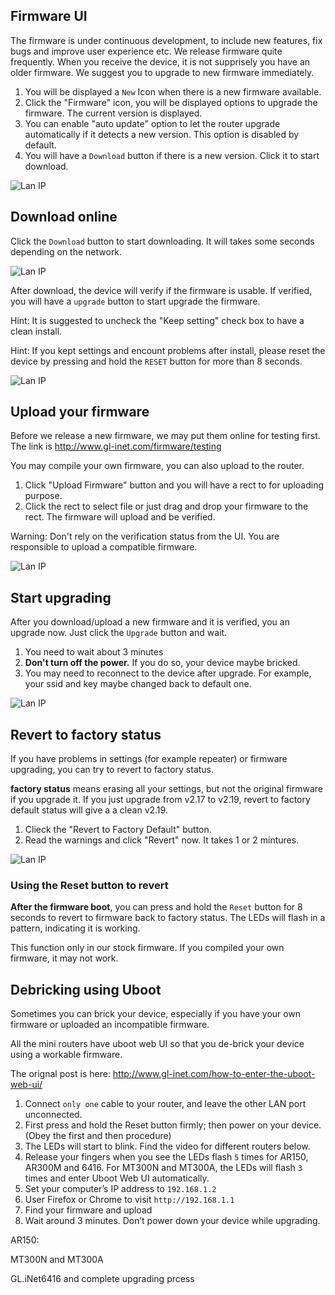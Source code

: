 
## Firmware UI

The firmware is under continuous development, to include new features, fix bugs and improve user experience etc. We release firmware quite frequently. When you receive the device, it is not supprisely you have an older firmware. We suggest you to upgrade to new firmware immediately.

1. You will be displayed a `New` Icon when there is a new firmware available.
2. Click the "Firmware" icon, you will be displayed options to upgrade the firmware. The current version is displayed.
3. You can enable "auto update" option to let the router upgrade automatically if it detects a new version. This option is disabled by default. 
4. You will have a `Download` button if there is a new version. Click it to start download.

![Lan IP](src/firmware.png)

## Download online

Click the `Download` button to start downloading. It will takes some seconds depending on the network. 

![Lan IP](src/firmware1.png)

After download, the device will verify if the firmware is usable. If verified, you will have a `upgrade` button to start upgrade the firmware.

Hint: It is suggested to uncheck the "Keep setting" check box to have a clean install.

Hint: If you kept settings and encount problems after install, please reset the device by pressing and hold the `RESET` button for more than 8 seconds.

![Lan IP](src/firmware2.png)

## Upload your firmware

Before we release a new firmware, we may put them online for testing first. The link is http://www.gl-inet.com/firmware/testing

You may compile your own firmware, you can also upload to the router.

1. Click "Upload Firmware" button and you will have a rect to for uploading purpose.
2. Click the rect to select file or just drag and drop your firmware to the rect. The firmware will upload and be verified. 

Warning: Don't rely on the verification status from the UI. You are responsible to upload a compatible firmware.

![Lan IP](src/firmware3.png)

## Start upgrading

After you download/upload a new firmware and it is verified, you an upgrade now. Just click the `Upgrade` button and wait.

1. You need to wait about 3 minutes
2. **Don't turn off the power.** If you do so, your device maybe bricked.
3. You may need to reconnect to the device after upgrade. For example, your ssid and key maybe changed back to default one.

![Lan IP](src/firmware4.png)

## Revert to factory status

If you have problems in settings (for example repeater) or firmware upgrading, you can try to revert to factory status. 

**factory status** means erasing all your settings, but not the original firmware if you upgrade it. If you just upgrade from v2.17 to v2.19, revert to factory default status will give a a clean v2.19.

1. Clieck the "Revert to Factory Default" button.
2. Read the warnings and click "Revert" now. It takes 1 or 2 mintures.

![Lan IP](src/firmware5.png)

### Using the Reset button to revert

**After the firmware boot**, you can press and hold the `Reset` button for 8 seconds to revert to firmware back to factory status. The LEDs will flash in a pattern, indicating it is working. 

This function only in our stock firmware. If you compiled your own firmware, it may not work. 

## Debricking using Uboot

Sometimes you can brick your device, especially if you have your own firmware or uploaded an incompatible firmware.

All the mini routers have uboot web UI so that you de-brick your device using a workable firmware.

The orignal post is here: http://www.gl-inet.com/how-to-enter-the-uboot-web-ui/ 

1. Connect `only one` cable to your router, and leave the other LAN port unconnected.
2. First press and hold the Reset button firmly; then power on your device. (Obey the first and then procedure)
3. The LEDs will start to blink. Find the video for different routers below.
4. Release your fingers when you see the LEDs flash `5` times for AR150, AR300M and 6416. For MT300N and MT300A, the LEDs will flash `3` times and enter Uboot Web UI automatically.
5. Set your computer’s IP address to `192.168.1.2`
6. User Firefox or Chrome to visit `http://192.168.1.1`
7. Find your firmware and upload
8. Wait around 3 minutes. Don’t power down your device while upgrading.

AR150:

[](https://youtu.be/vuMCaIub7K8)

MT300N and MT300A

[](https://youtu.be/RETQdRS1cLY)

GL.iNet6416 and complete upgrading prcess

[](https://youtu.be/-E8EvDnJq0c)

